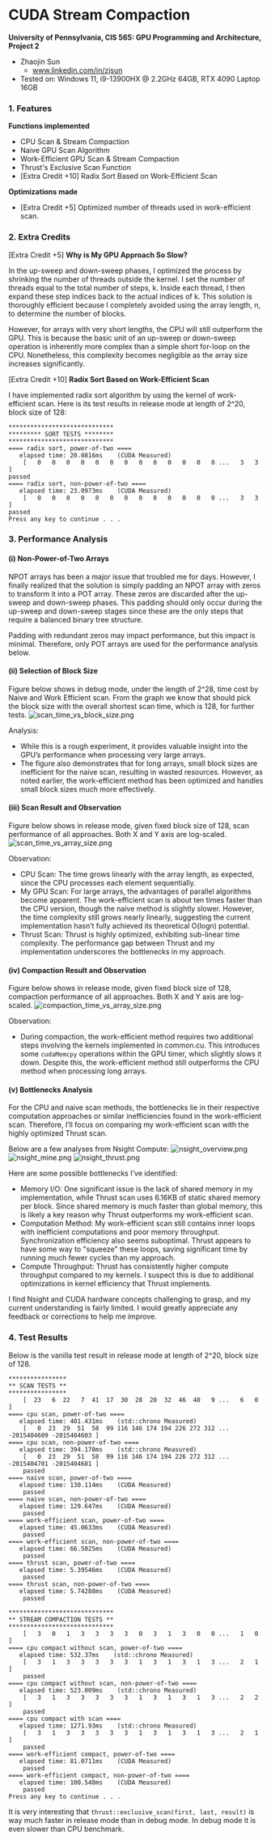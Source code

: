 CUDA Stream Compaction
======================

**University of Pennsylvania, CIS 565: GPU Programming and Architecture, Project 2**

* Zhaojin Sun
  * www.linkedin.com/in/zjsun
* Tested on: Windows 11, i9-13900HX @ 2.2GHz 64GB, RTX 4090 Laptop 16GB

### 1. Features

**Functions implemented**
- CPU Scan & Stream Compaction
- Naive GPU Scan Algorithm
- Work-Efficient GPU Scan & Stream Compaction
- Thrust's Exclusive Scan Function
- [Extra Credit +10] Radix Sort Based on Work-Efficient Scan

**Optimizations made**
- [Extra Credit +5] Optimized number of threads used in work-efficient scan. 

### 2. Extra Credits
[Extra Credit +5] **Why is My GPU Approach So Slow?**

In the up-sweep and down-sweep phases, I optimized the process by shrinking the number of threads outside the kernel. 
I set the number of threads equal to the total number of steps, 
k. Inside each thread, I then expand these step indices back to the actual indices of 
k. This solution is thoroughly efficient because I completely avoided using the array length, 
n, to determine the number of blocks.

However, for arrays with very short lengths, the CPU will still outperform the GPU. This is because the basic unit of 
an up-sweep or down-sweep operation is inherently more complex than a simple short for-loop on the CPU. Nonetheless, this complexity becomes negligible as the array size increases significantly.

[Extra Credit +10] **Radix Sort Based on Work-Efficient Scan**

I have implemented radix sort algorithm by using the kernel of work-efficient scan. Here is its test results in release mode at length of 2^20, block size of 128:
```
*****************************
********* SORT TESTS ********
*****************************
==== radix sort, power-of-two ====
   elapsed time: 20.0816ms    (CUDA Measured)
    [   0   0   0   0   0   0   0   0   0   0   0   0   0 ...   3   3 ]
passed
==== radix sort, non-power-of-two ====
   elapsed time: 23.0973ms    (CUDA Measured)
    [   0   0   0   0   0   0   0   0   0   0   0   0   0 ...   3   3 ]
passed
Press any key to continue . . .
```


### 3. Performance Analysis
#### (i) Non-Power-of-Two Arrays
NPOT arrays has been a major issue that troubled me for days. However, I finally realized that the 
solution is simply padding an NPOT array with zeros to transform it into a POT array. These zeros are 
discarded after the up-sweep and down-sweep phases. This padding should only occur during the up-sweep and down-sweep 
stages since these are the only steps that require a balanced binary tree structure.

Padding with redundant zeros may impact performance, but this impact is minimal. Therefore, only POT arrays are used 
for the performance analysis below.




#### (ii) Selection of Block Size
Figure below shows in debug mode, under the length of 2^28, time cost by Naive and Work Efficient scan. From the graph we know that should pick the block size 
with the overall shortest scan time, which is 128, for further tests.
![scan_time_vs_block_size.png](img%2Fscan_time_vs_block_size.png)

Analysis:
- While this is a rough experiment, it provides valuable insight into the GPU’s performance when processing very large arrays.
- The figure also demonstrates that for long arrays, small block sizes are inefficient for the naive scan, resulting in 
wasted resources. However, as noted earlier, the work-efficient method has been optimized and handles small block sizes much more effectively.


#### (iii) Scan Result and Observation
Figure below shows in release mode, given fixed block size of 128, scan performance of all approaches. Both X and Y axis are log-scaled.
![scan_time_vs_array_size.png](img%2Fscan_time_vs_array_size.png)

Observation:
- CPU Scan: The time grows linearly with the array length, as expected, since the CPU processes each element sequentially.
- My GPU Scan: For large arrays, the advantages of parallel algorithms become apparent. The work-efficient scan is about 
ten times faster than the CPU version, though the naive method is slightly slower. However, the time complexity still grows 
nearly linearly, suggesting the current implementation hasn’t fully achieved its theoretical O(logn) potential.
- Thrust Scan: Thrust is highly optimized, exhibiting sub-linear time complexity. The performance gap between Thrust and
my implementation underscores the bottlenecks in my approach.


#### (iv) Compaction Result and Observation
Figure below shows in release mode, given fixed block size of 128, compaction performance of all approaches. Both X and Y axis are log-scaled.
![compaction_time_vs_array_size.png](img%2Fcompaction_time_vs_array_size.png)

Observation:
- During compaction, the work-efficient method requires two additional steps involving the kernels implemented in common.cu. 
This introduces some ```cudaMemcpy``` operations within the GPU timer, which slightly slows it down. Despite this, the work-efficient method still outperforms the CPU method when processing long arrays.


#### (v) Bottlenecks Analysis
For the CPU and naive scan methods, the bottlenecks lie in their respective computation approaches or similar inefficiencies 
found in the work-efficient scan. Therefore, I’ll focus on comparing my work-efficient scan with the highly optimized Thrust scan.

Below are a few analyses from Nsight Compute:
![nsight_overview.png](img%2Fnsight_overview.png)
![nsight_mine.png](img%2Fnsight_mine.png)
![nsight_thrust.png](img%2Fnsight_thrust.png)

Here are some possible bottlenecks I’ve identified:
- Memory I/O: One significant issue is the lack of shared memory in my implementation, while Thrust scan uses 6.16KB of 
static shared memory per block. Since shared memory is much faster than global memory, this is likely a key reason why Thrust outperforms my work-efficient scan.
- Computation Method: My work-efficient scan still contains inner loops with inefficient computations and poor memory 
throughput. Synchronization efficiency also seems suboptimal. Thrust appears to have some way to "squeeze" these loops, 
saving significant time by running much fewer cycles than my approach.
- Compute Throughput: Thrust has consistently higher compute throughput compared to my kernels. I suspect this is due to 
additional optimizations in kernel efficiency that Thrust implements.


I find Nsight and CUDA hardware concepts challenging to grasp, and my current understanding is fairly limited. 
I would greatly appreciate any feedback or corrections to help me improve.

### 4. Test Results
Below is the vanilla test result in release mode at length of 2^20, block size of 128.
```
****************
** SCAN TESTS **
****************
    [  23   6  22   7  41  17  30  28  20  32  46  40   9 ...   6   0 ]
==== cpu scan, power-of-two ====
   elapsed time: 401.431ms    (std::chrono Measured)
    [   0  23  29  51  58  99 116 146 174 194 226 272 312 ... -2015404609 -2015404603 ]
==== cpu scan, non-power-of-two ====
   elapsed time: 394.178ms    (std::chrono Measured)
    [   0  23  29  51  58  99 116 146 174 194 226 272 312 ... -2015404701 -2015404681 ]
    passed
==== naive scan, power-of-two ====
   elapsed time: 130.114ms    (CUDA Measured)
    passed
==== naive scan, non-power-of-two ====
   elapsed time: 129.647ms    (CUDA Measured)
    passed
==== work-efficient scan, power-of-two ====
   elapsed time: 45.0633ms    (CUDA Measured)
    passed
==== work-efficient scan, non-power-of-two ====
   elapsed time: 66.5025ms    (CUDA Measured)
    passed
==== thrust scan, power-of-two ====
   elapsed time: 5.39546ms    (CUDA Measured)
    passed
==== thrust scan, non-power-of-two ====
   elapsed time: 5.74288ms    (CUDA Measured)
    passed

*****************************
** STREAM COMPACTION TESTS **
*****************************
    [   3   0   1   3   3   3   3   0   3   1   3   0   0 ...   1   0 ]
==== cpu compact without scan, power-of-two ====
   elapsed time: 532.37ms    (std::chrono Measured)
    [   3   1   3   3   3   3   3   1   3   1   3   1   3 ...   2   1 ]
    passed
==== cpu compact without scan, non-power-of-two ====
   elapsed time: 523.009ms    (std::chrono Measured)
    [   3   1   3   3   3   3   3   1   3   1   3   1   3 ...   2   2 ]
    passed
==== cpu compact with scan ====
   elapsed time: 1271.93ms    (std::chrono Measured)
    [   3   1   3   3   3   3   3   1   3   1   3   1   3 ...   2   1 ]
    passed
==== work-efficient compact, power-of-two ====
   elapsed time: 81.0711ms    (CUDA Measured)
    passed
==== work-efficient compact, non-power-of-two ====
   elapsed time: 100.548ms    (CUDA Measured)
    passed
Press any key to continue . . .

```
It is very interesting that ```thrust::exclusive_scan(first, last, result)``` is way much faster in release mode than in debug mode.
In debug mode it is even slower than CPU benchmark.
